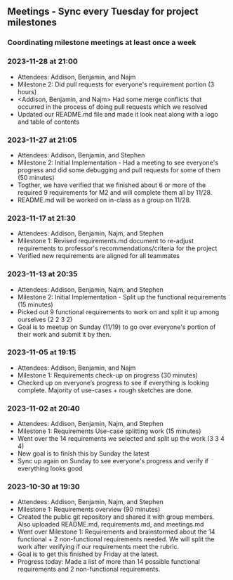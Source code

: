 ## Meetings - Sync every Tuesday for project milestones
### Coordinating milestone meetings at least once a week

### 2023-11-28 at 21:00 
- Attendees: Addison, Benjamin, and Najm
- Milestone 2: Did pull requests for everyone's requirement portion (3 hours)
- <Addison, Benjamin, and Najm> Had some merge conflicts that occurred in the process of doing pull requests which we resolved
- <Benjamin> Updated our README.md file and made it look neat along with a logo and table of contents

### 2023-11-27 at 21:05
- Attendees: Addison, Benjamin, and Stephen
- Milestone 2: Initial Implementation - Had a meeting to see everyone's progress and did some debugging and pull requests for some of them (50 minutes)
- Togther, we have verified that we finished about 6 or more of the required 9 requirements for M2 and will complete them all by 11/28.
- README.md will be worked on in-class as a group on 11/28.

### 2023-11-17 at 21:30
- Attendees: Addison, Benjamin, Najm, and Stephen
- Milestone 1: Revised requirements.md document to re-adjust requirements to professor's recommendations/criteria for the project
- Verified new requirements are aligned for all teammates 

### 2023-11-13 at 20:35
- Attendees: Addison, Benjamin, Najm, and Stephen
- Milestone 2: Initial Implementation - Split up the functional requirements (15 minutes)
- <all> Picked out 9 functional requirements to work on and split it up among ourselves (2 2 3 2)
- Goal is to meetup on Sunday (11/19) to go over everyone's portion of their work and submit it by then.

### 2023-11-05 at 19:15
- Attendees: Addison, Benjamin, and Najm
- Milestone 1: Requirements check-up on progress (30 minutes)
- <Current attendees> Checked up on everyone’s progress to see if everything is looking complete. Majority of use-cases + rough sketches are done.

### 2023-11-02 at 20:40
- Attendees: Addison, Benjamin, Najm, and Stephen
- Milestone 1: Requirements Use-case splitting work (15 minutes)
- <all> Went over the 14 requirements we selected and split up the work (3 3 4 4)
- New goal is to finish this by Sunday the latest
- Sync up again on Sunday to see everyone's progress and verify if everything looks good

### 2023-10-30 at 19:30
- Attendees: Addison, Benjamin, Najm, and Stephen
- Milestone 1: Requirements overview (90 minutes)
- <Addison> Created the public git repository and shared it with group members. Also uploaded README.md, requirements.md, and meetings.md
- <all> Went over Milestone 1: Requirements and brainstormed about the 14 functional + 2 non-functional requirements needed. We will split the work after verifying if our requirements meet the rubric.
- Goal is to get this finished by Friday at the latest.
- Progress today: Made a list of more than 14 possible functional requirements and 2 non-functional requirements.
